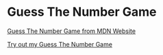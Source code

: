 # Guess The Number Game


[Guess The Number Game from MDN Website](https://developer.mozilla.org/en-US/docs/Learn/JavaScript/First_steps/A_first_splash)

[Try out my Guess The Number Game](https://patrickschubert87.github.io/Guess-The-Number-Game/)